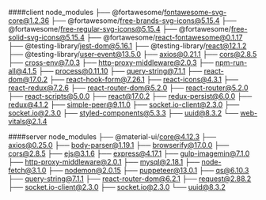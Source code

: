 ####client node_modules
├── @fortawesome/fontawesome-svg-core@1.2.36
├── @fortawesome/free-brands-svg-icons@5.15.4
├── @fortawesome/free-regular-svg-icons@5.15.4
├── @fortawesome/free-solid-svg-icons@5.15.4
├── @fortawesome/react-fontawesome@0.1.17
├── @testing-library/jest-dom@5.16.1
├── @testing-library/react@12.1.2
├── @testing-library/user-event@13.5.0
├── axios@0.21.1
├── cors@2.8.5
├── cross-env@7.0.3
├── http-proxy-middleware@2.0.3
├── npm-run-all@4.1.5
├── process@0.11.10
├── query-string@7.1.1
├── react-dom@17.0.2
├── react-hook-form@7.26.1
├── react-icons@4.3.1
├── react-redux@7.2.6
├── react-router-dom@5.2.0
├── react-router@5.2.0
├── react-scripts@5.0.0
├── react@17.0.2
├── redux-persist@6.0.0
├── redux@4.1.2
├── simple-peer@9.11.0
├── socket.io-client@2.3.0
├── socket.io@2.3.0
├── styled-components@5.3.3
├── uuid@8.3.2
└── web-vitals@2.1.4

####server node_modules
├── @material-ui/core@4.12.3
├── axios@0.25.0
├── body-parser@1.19.1
├── browserify@17.0.0
├── cors@2.8.5
├── ejs@3.1.6
├── express@4.17.1
├── gulp-imagemin@7.1.0
├── http-proxy-middleware@2.0.1
├── mysql@2.18.1
├── node-fetch@3.1.0
├── nodemon@2.0.15
├── puppeteer@13.0.1
├── qs@6.10.3
├── query-string@7.1.1
├── react-router-dom@6.2.1
├── request@2.88.2
├── socket.io-client@2.3.0
├── socket.io@2.3.0
└── uuid@8.3.2
